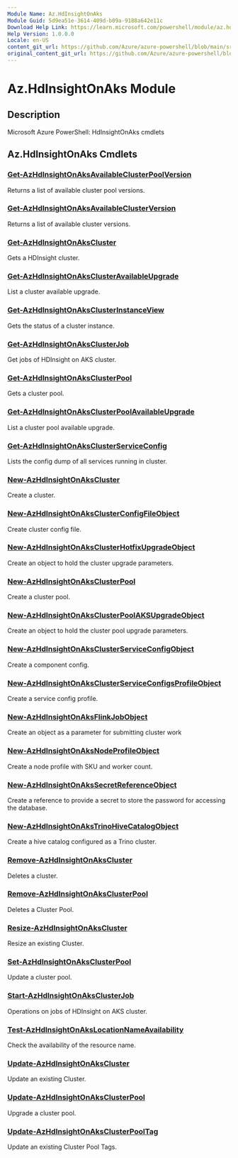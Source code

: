 ```yaml
---
Module Name: Az.HdInsightOnAks
Module Guid: 5d9ea51e-3614-409d-b09a-9188a642e11c
Download Help Link: https://learn.microsoft.com/powershell/module/az.hdinsightonaks
Help Version: 1.0.0.0
Locale: en-US
content_git_url: https://github.com/Azure/azure-powershell/blob/main/src/HdInsightOnAks/HdInsightOnAks/help/Az.HdInsightOnAks.md
original_content_git_url: https://github.com/Azure/azure-powershell/blob/main/src/HdInsightOnAks/HdInsightOnAks/help/Az.HdInsightOnAks.md
---
```


# Az.HdInsightOnAks Module
## Description
Microsoft Azure PowerShell: HdInsightOnAks cmdlets

## Az.HdInsightOnAks Cmdlets
### [Get-AzHdInsightOnAksAvailableClusterPoolVersion](Get-AzHdInsightOnAksAvailableClusterPoolVersion.md)
Returns a list of available cluster pool versions.

### [Get-AzHdInsightOnAksAvailableClusterVersion](Get-AzHdInsightOnAksAvailableClusterVersion.md)
Returns a list of available cluster versions.

### [Get-AzHdInsightOnAksCluster](Get-AzHdInsightOnAksCluster.md)
Gets a HDInsight cluster.

### [Get-AzHdInsightOnAksClusterAvailableUpgrade](Get-AzHdInsightOnAksClusterAvailableUpgrade.md)
List a cluster available upgrade.

### [Get-AzHdInsightOnAksClusterInstanceView](Get-AzHdInsightOnAksClusterInstanceView.md)
Gets the status of a cluster instance.

### [Get-AzHdInsightOnAksClusterJob](Get-AzHdInsightOnAksClusterJob.md)
Get jobs of HDInsight on AKS cluster.

### [Get-AzHdInsightOnAksClusterPool](Get-AzHdInsightOnAksClusterPool.md)
Gets a cluster pool.

### [Get-AzHdInsightOnAksClusterPoolAvailableUpgrade](Get-AzHdInsightOnAksClusterPoolAvailableUpgrade.md)
List a cluster pool available upgrade.

### [Get-AzHdInsightOnAksClusterServiceConfig](Get-AzHdInsightOnAksClusterServiceConfig.md)
Lists the config dump of all services running in cluster.

### [New-AzHdInsightOnAksCluster](New-AzHdInsightOnAksCluster.md)
Create a cluster.

### [New-AzHdInsightOnAksClusterConfigFileObject](New-AzHdInsightOnAksClusterConfigFileObject.md)
Create cluster config file.

### [New-AzHdInsightOnAksClusterHotfixUpgradeObject](New-AzHdInsightOnAksClusterHotfixUpgradeObject.md)
Create an object to hold the cluster upgrade parameters.

### [New-AzHdInsightOnAksClusterPool](New-AzHdInsightOnAksClusterPool.md)
Create a cluster pool.

### [New-AzHdInsightOnAksClusterPoolAKSUpgradeObject](New-AzHdInsightOnAksClusterPoolAKSUpgradeObject.md)
Create an object to hold the cluster pool upgrade parameters.

### [New-AzHdInsightOnAksClusterServiceConfigObject](New-AzHdInsightOnAksClusterServiceConfigObject.md)
Create a component config.

### [New-AzHdInsightOnAksClusterServiceConfigsProfileObject](New-AzHdInsightOnAksClusterServiceConfigsProfileObject.md)
Create a service config profile.

### [New-AzHdInsightOnAksFlinkJobObject](New-AzHdInsightOnAksFlinkJobObject.md)
Create an object as a parameter for submitting cluster work

### [New-AzHdInsightOnAksNodeProfileObject](New-AzHdInsightOnAksNodeProfileObject.md)
Create a node profile with SKU and worker count.

### [New-AzHdInsightOnAksSecretReferenceObject](New-AzHdInsightOnAksSecretReferenceObject.md)
Create a reference to provide a secret to store the password for accessing the database.

### [New-AzHdInsightOnAksTrinoHiveCatalogObject](New-AzHdInsightOnAksTrinoHiveCatalogObject.md)
Create a hive catalog configured as a Trino cluster.

### [Remove-AzHdInsightOnAksCluster](Remove-AzHdInsightOnAksCluster.md)
Deletes a cluster.

### [Remove-AzHdInsightOnAksClusterPool](Remove-AzHdInsightOnAksClusterPool.md)
Deletes a Cluster Pool.

### [Resize-AzHdInsightOnAksCluster](Resize-AzHdInsightOnAksCluster.md)
Resize an existing Cluster.

### [Set-AzHdInsightOnAksClusterPool](Set-AzHdInsightOnAksClusterPool.md)
Update a cluster pool.

### [Start-AzHdInsightOnAksClusterJob](Start-AzHdInsightOnAksClusterJob.md)
Operations on jobs of HDInsight on AKS cluster.

### [Test-AzHdInsightOnAksLocationNameAvailability](Test-AzHdInsightOnAksLocationNameAvailability.md)
Check the availability of the resource name.

### [Update-AzHdInsightOnAksCluster](Update-AzHdInsightOnAksCluster.md)
Update an existing Cluster.

### [Update-AzHdInsightOnAksClusterPool](Update-AzHdInsightOnAksClusterPool.md)
Upgrade a cluster pool.

### [Update-AzHdInsightOnAksClusterPoolTag](Update-AzHdInsightOnAksClusterPoolTag.md)
Update an existing Cluster Pool Tags.

